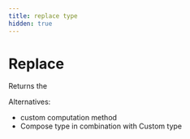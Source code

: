 ```yaml
---
title: replace type
hidden: true
---
```


Replace
====

Returns the



Alternatives:

- custom computation method
- Compose type in combination with Custom type

